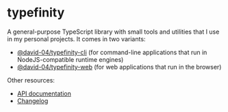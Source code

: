 # typefinity

A general-purpose TypeScript library with small tools and utilities that I use in my personal projects. It comes in two variants:

- [@david-04/typefinity-cli](https://www.npmjs.com/package/@david-04/typefinity-cli)
  (for command-line applications that run in NodeJS-compatible runtime engines)
- [@david-04/typefinity-web](https://www.npmjs.com/package/@david-04/typefinity-web)
  (for web applications that run in the browser)

Other resources:

- [API documentation](https://david-04.github.io/typefinity/index.html)
- [Changelog](https://github.com/david-04/typefinity/blob/main/CHANGLOG.md)
